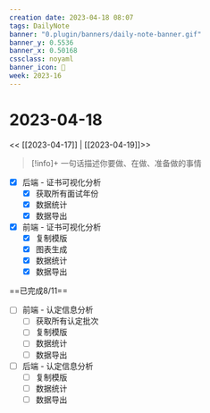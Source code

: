 ```yaml
---
creation date: 2023-04-18 08:07
tags: DailyNote
banner: "0.plugin/banners/daily-note-banner.gif"
banner_y: 0.5536
banner_x: 0.50168
cssclass: noyaml
banner_icon: 💌
week: 2023-16
---
```


# 2023-04-18

<< [[2023-04-17]] | [[2023-04-19]]>>


> [!info]+ 一句话描述你要做、在做、准备做的事情
> 

- [x] 后端 - 证书可视化分析
	- [x] 获取所有面试年份
	- [x] 数据统计
	- [x] 数据导出
- [x] 前端 - 证书可视化分析
	- [x] 复制模版
	- [x] 图表生成
	- [x] 数据统计
	- [x] 数据导出

==已完成8/11==

- [ ] 前端 - 认定信息分析
	- [ ] 获取所有认定批次
	- [ ] 复制模版
	- [ ] 数据统计
	- [ ] 数据导出
- [ ] 后端 - 认定信息分析
	- [ ] 复制模版
	- [ ] 数据统计
	- [ ] 数据导出
